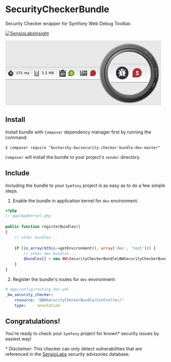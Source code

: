 SecurityCheckerBundle
=====================

Security Checker wrapper for Symfony Web Debug Toolbar.

[![SensioLabsInsight](https://insight.sensiolabs.com/projects/be002c6e-4d7c-4a96-8348-4407a7d3cf7c/mini.png)](https://insight.sensiolabs.com/projects/be002c6e-4d7c-4a96-8348-4407a7d3cf7c)

![BW Security Checker](/Resources/images/bw-security-checker-review.jpg)

Install
-------

Install bundle with `Composer` dependency manager first by running the command:

`$ composer require "bocharsky-bw/security-checker-bundle:dev-master"`

`Composer` will install the bundle to your project's `vendor` directory.

Include
-------

Including the bundle to your `Symfony` project is as easy as to do a few simple steps.

1) Enable the bundle in application kernel for `dev` environment:

``` php
<?php
// app/AppKernel.php

public function registerBundles()
{
    // other bundles...
    
    if (in_array($this->getEnvironment(), array('dev', 'test'))) {
        // other dev bundles...
        $bundles[] = new BW\SecurityCheckerBundle\BWSecurityCheckerBundle();
    }
}
```

2) Register the bundle's routes for `dev` environment:

``` yaml
# app/config/routing_dev.yml
_bw_security_checker:
    resource: "@BWSecurityCheckerBundle/Controller/"
    type:     annotation
```

Congratulations!
----------------
You're ready to check your `Symfony` project for known* security issues by easiest way!

\* *Disclaimer:* This checker can only detect vulnerabilities that are referenced in the [SensioLabs](https://security.sensiolabs.org/) security advisories database.
